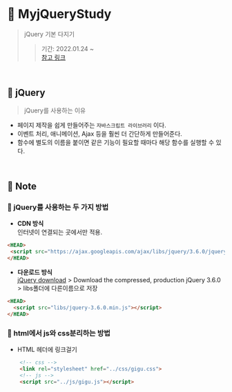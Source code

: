 # 📌 MyjQueryStudy
> jQuery 기본 다지기
>> 기간: 2022.01.24 ~    
>> [참고 링크]()

<br />

## 📌 jQuery
> jQuery를 사용하는 이유
 - 페이지 제작을 쉽게 만들어주는 `자바스크립트 라이브러리` 이다.
 - 이벤트 처리, 애니메이션, Ajax 등을 훨씬 더 간단하게 만들어준다.
 - 함수에 별도의 이름을 붙이면 같은 기능이 필요할 때마다 해당 함수를 실행할 수 있다.
 
<br />

## 📝 Note   
### 💬 jQuery를 사용하는 두 가지 방법
 - **CDN 방식**     
 인터넷이 연결되는 곳에서만 적용. 
 ```HTML
 <HEAD>
  <script src="https://ajax.googleapis.com/ajax/libs/jquery/3.6.0/jquery.min.js"></script>
 </HEAD>
 ```
 - **다운로드 방식**    
[jQuery download](https://jquery.com/download/) > Download the compressed, production jQuery 3.6.0 > libs폴더에 다른이름으로 저장
```HTML
<HEAD>
  <script src="libs/jquery-3.6.0.min.js"></script>
</HEAD>
```
### 💬 html에서 js와 css분리하는 방법
 - HTML 헤더에 링크걸기
```HTML
    <!-- css -->
    <link rel="stylesheet" href="../css/gigu.css">
    <!-- js -->
    <script src="../js/gigu.js"></script>
```
